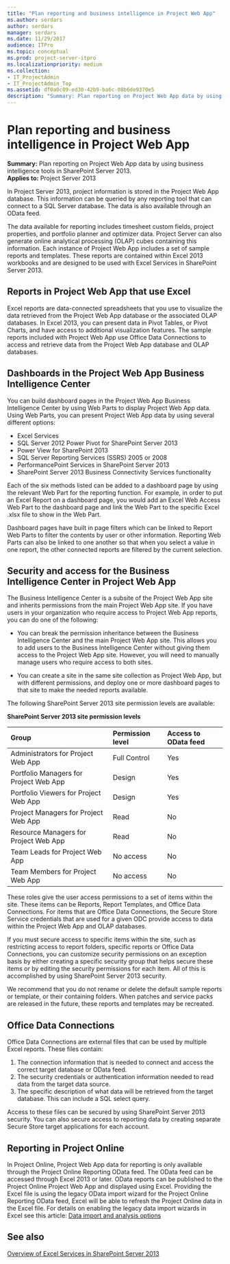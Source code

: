 ```yaml
---
title: "Plan reporting and business intelligence in Project Web App"
ms.author: serdars
author: serdars
manager: serdars
ms.date: 11/29/2017
audience: ITPro
ms.topic: conceptual
ms.prod: project-server-itpro
ms.localizationpriority: medium
ms.collection:
- IT_ProjectAdmin
- IT_ProjectAdmin_Top
ms.assetid: df0a0c09-ed30-42b9-ba6c-08b6de9370e5
description: "Summary: Plan reporting on Project Web App data by using business intelligence tools in SharePoint Server 2013."
---
```


# Plan reporting and business intelligence in Project Web App
 
 **Summary:** Plan reporting on Project Web App data by using business intelligence tools in SharePoint Server 2013.<br/>
**Applies to:** Project Server 2013
  
In Project Server 2013, project information is stored in the Project Web App database. This information can be queried by any reporting tool that can connect to a SQL Server database. The data is also available through an OData feed.

The data available for reporting includes timesheet custom fields, project properties, and portfolio planner and optimizer data. Project Server can also generate online analytical processing (OLAP) cubes containing this information.
Each instance of Project Web App includes a set of sample reports and templates. These reports are contained within Excel 2013 workbooks and are designed to be used with Excel Services in SharePoint Server 2013. 
  
## Reports in Project Web App that use Excel

Excel reports are data-connected spreadsheets that you use to visualize the data retrieved from the Project Web App database or the associated OLAP databases. In Excel 2013, you can present data in Pivot Tables, or Pivot Charts, and have access to additional visualization features. The sample reports included with Project Web App use Office Data Connections to access and retrieve data from the Project Web App database and OLAP databases.

## Dashboards in the Project Web App Business Intelligence Center

You can build dashboard pages in the Project Web App Business Intelligence Center by using Web Parts to display Project Web App data. Using Web Parts, you can present Project Web App data by using several different options:
- Excel Services
- SQL Server 2012 Power Pivot for SharePoint Server 2013
- Power View for SharePoint 2013
- SQL Server Reporting Services (SSRS) 2005 or 2008
- PerformancePoint Services in SharePoint Server 2013
- SharePoint Server 2013 Business Connectivity Services functionality

Each of the six methods listed can be added to a dashboard page by using the relevant Web Part for the reporting function. For example, in order to put an Excel Report on a dashboard page, you would add an Excel Web Access Web Part to the dashboard page and link the Web Part to the specific Excel .xlsx file to show in the Web Part.

Dashboard pages have built in page filters which can be linked to Report Web Parts to filter the contents by user or other information. Reporting Web Parts can also be linked to one another so that when you select a value in one report, the other connected reports are filtered by the current selection.


## Security and access for the Business Intelligence Center in Project Web App

The Business Intelligence Center is a subsite of the Project Web App site and inherits permissions from the main Project Web App site. If you have users in your organization who require access to Project Web App reports, you can do one of the following:
  
- You can break the permission inheritance between the Business Intelligence Center and the main Project Web App site. This allows you to add users to the Business Intelligence Center without giving them access to the Project Web App site. However, you will need to manually manage users who require access to both sites.
    
- You can create a site in the same site collection as Project Web App, but with different permissions, and deploy one or more dashboard pages to that site to make the needed reports available.
    
The following SharePoint Server 2013 site permission levels are available:
  
**SharePoint Server 2013 site permission levels**

|**Group**|**Permission level**|**Access to OData feed**|
|:-----|:-----|:-----|
|Administrators for Project Web App  <br/> |Full Control  <br/> |Yes  <br/> |
|Portfolio Managers for Project Web App  <br/> |Design  <br/> |Yes  <br/> |
|Portfolio Viewers for Project Web App  <br/> |Design  <br/> |Yes  <br/> |
|Project Managers for Project Web App  <br/> |Read  <br/> |No  <br/> |
|Resource Managers for Project Web App  <br/> |Read  <br/> |No  <br/> |
|Team Leads for Project Web App  <br/> |No access  <br/> |No  <br/> |
|Team Members for Project Web App  <br/> |No access  <br/> |No  <br/> |
   
These roles give the user access permissions to a set of items within the site. These items can be Reports, Report Templates, and Office Data Connections. For items that are Office Data Connections, the Secure Store Service credentials that are used for a given ODC provide access to data within the Project Web App and OLAP databases.
  
If you must secure access to specific items within the site, such as restricting access to report folders, specific reports or Office Data Connections, you can customize security permissions on an exception basis by either creating a specific security group that helps secure these items or by editing the security permissions for each item. All of this is accomplished by using SharePoint Server 2013 security.
  
We recommend that you do not rename or delete the default sample reports or template, or their containing folders. When patches and service packs are released in the future, these reports and templates may be recreated.

## Office Data Connections

Office Data Connections are external files that can be used by multiple Excel reports. These files contain:

1. The connection information that is needed to connect and access the correct target database or OData feed.
2. The security credentials or authentication information needed to read data from the target data source.
3. The specific description of what data will be retrieved from the target database. This can include a SQL select query.

Access to these files can be secured by using SharePoint Server 2013 security. You can also secure access to reporting data by creating separate Secure Store target applications for each account.
  
## Reporting in Project Online

In Project Online, Project Web App data for reporting is only available through the Project Online Reporting OData feed. The OData feed can be accessed through Excel 2013 or later. OData reports can be published to the Project Online Project Web App and displayed using Excel. Providing the Excel file is using the legacy OData import wizard for the Project Online Reporting OData feed, Excel will be able to refresh the Project Online data in the Excel file. For details on enabling the legacy data import wizards in Excel see this article: [Data import and analysis options](https://support.office.com/en-us/article/data-import-and-analysis-options-3ea52160-08bc-45ac-acd9-bc4a11bcc2a2)
  
## See also
[Overview of Excel Services in SharePoint Server 2013](/SharePoint/administration/excel-services-overview)
####
